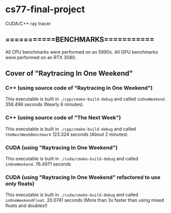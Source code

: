 # cs77-final-project
CUDA/C++ ray tracer

## ===========BENCHMARKS===========
All CPU benchmarks were performed on an 5990x. All GPU benchmarks were performed on an RTX 3080.

## Cover of "Raytracing In One Weekend"
### C++ (using source code of "Raytracing in One Weekend")
This executable is built in `./cpp/cmake-build-debug` and called `inOneWeekend`.
356.496 seconds (Nearly 6 minutes)

### C++ (using source code of "The Next Week")
This executable is built in `./cpp/cmake-build-debug` and called `theNextWeekBenchmark`
123.324 seconds (About 2 minutes)

### CUDA (using "Raytracing In One Weekend")
This executable is built in `./cuda/cmake-build-debug` and called `inOneWeekend`.
76.4971 seconds

### CUDA (using "Raytracing In One Weekend" refactored to use only floats)
This executable is built in `./cuda/cmake-build-debug` and called `inOneWeekendFloat`.
20.0741 seconds (More than 3x faster than using mixed floats and doubles!)
